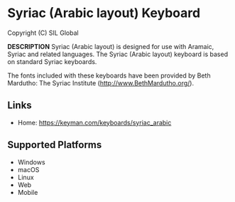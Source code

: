 Syriac (Arabic layout) Keyboard
=====================

Copyright (C) SIL Global

__DESCRIPTION__
Syriac (Arabic layout) is designed for use with Aramaic, Syriac and related languages. The 
Syriac (Arabic layout) keyboard is based on standard Syriac keyboards.

The fonts included with these keyboards have been provided by Beth Mardutho: The Syriac Institute
(http://www.BethMardutho.org/).

Links
-----

 * Home:     https://keyman.com/keyboards/syriac_arabic

Supported Platforms
-------------------
 * Windows
 * macOS
 * Linux
 * Web
 * Mobile


 